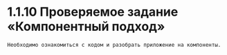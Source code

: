 # 1.1.10 Проверяемое задание «Компонентный подход»

```
Необходимо ознакомиться с кодом и разобрать приложение на компоненты.
```
